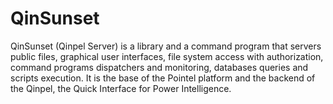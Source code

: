 # QinSunset

QinSunset (Qinpel Server) is a library and a command program that servers public files, graphical user interfaces, file system access with authorization, command programs dispatchers and monitoring, databases queries and scripts execution. It is the base of the Pointel platform and the backend of the Qinpel, the Quick Interface for Power Intelligence.
